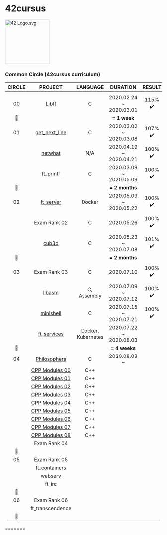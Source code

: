 # 42cursus

<p><img src="https://upload.wikimedia.org/wikipedia/commons/8/8d/42_Logo.svg" alt="42 Logo.svg" width="142"></p> 

### Common Circle (42cursus curriculum)

|CIRCLE	|PROJECT								|LANGUAGE			|DURATION					|RESULT						|LEVEL			|
|:-:	|:--:									|:-:				|:--:						|:--:						|:--:			|
|		|										|					|							|							|				|
|00		|[Libft](./00-libft)					|C					|2020.02.24 ~ 2020.03.01	|115% :heavy_check_mark:	|level 1 - 03%	|
|:dizzy:|										|					|**= 1 week**				|							|				|
|01		|[get_next_line](./01-get_next_line)	|C					|2020.03.02 ~ 2020.03.08	|107% :heavy_check_mark:	|level 1 - 45%	|
|		|[netwhat](./01-netwhat)				|N/A				|2020.04.19 ~ 2020.04.21	|100% :heavy_check_mark:	|level 1 - 66%	|
|		|[ft_printf](./01-ft_printf)			|C					|2020.03.09 ~ 2020.05.09	|100% :heavy_check_mark:	|level 2 - 02%	|
|:dizzy:|										|					|**= 2 months**				|							|				|
|02		|[ft_server](./02-ft_server)			|Docker				|2020.05.09 ~ 2020.05.22	|100% :heavy_check_mark:	|level 2 - 30%	|
|		|Exam Rank 02							|C					|2020.05.26					|100% :heavy_check_mark:	|level 2 - 30%	|
|		|[cub3d](./02-cub3d)					|C					|2020.05.23 ~ 2020.07.08	|101% :heavy_check_mark:	|level 3 - 09%	|
|:dizzy:|										|					|**= 2 months**				|							|				|
|03		|Exam Rank 03							|C					|2020.07.10					|100% :heavy_check_mark:	|level 3 - 09%	|
|		|[libasm](./03-libasm)					|C, Assembly		|2020.07.09 ~ 2020.07.12	|100% :heavy_check_mark:	|level 3 - 30%	|
|		|[minishell](./03-minishell)			|C					|2020.07.15 ~ 2020.07.21	|100% :heavy_check_mark:	|level 3 - 92%	|
|		|[ft_services](./03-ft_services)		|Docker, Kubernetes	|2020.07.22 ~ 2020.08.03	|							|				|
|:dizzy:|										|					|**= 4 weeks**				|							|				|
|04		|[Philosophers](./04-philosophers)		|C					|2020.08.03 ~				|							|				|
|		|[CPP Modules 00](./04-cpp_modules/00)	|C++				|							|							|				|
|		|[CPP Modules 01](./04-cpp_modules/01)	|C++				|							|							|				|
|		|[CPP Modules 02](./04-cpp_modules/02)	|C++				|							|							|				|
|		|[CPP Modules 03](./04-cpp_modules/03)	|C++				|							|							|				|
|		|[CPP Modules 04](./04-cpp_modules/04)	|C++				|							|							|				|
|		|[CPP Modules 05](./04-cpp_modules/05)	|C++				|							|							|				|
|		|[CPP Modules 06](./04-cpp_modules/06)	|C++				|							|							|				|
|		|[CPP Modules 07](./04-cpp_modules/07)	|C++				|							|							|				|
|		|[CPP Modules 08](./04-cpp_modules/08)	|C++				|							|							|				|
|		|Exam Rank 04							|					|							|							|				|
|:dizzy:|										|					|							|							|				|
|05		|Exam Rank 05							|					|							|							|				|
|		|ft_containers							|					|							|							|				|
|		|webserv								| 					|							|							|				|
|		|ft_irc									|					|							|							|				|
|:dizzy:|										|					|							|							|				|
|06		|Exam Rank 06							|					|							|							|				|
|		|ft_transcendence						|					|							|							|				|
|:dizzy:|										|					|							|							|				|
=======

